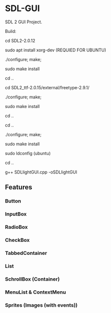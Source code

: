 # SDL-GUI
SDL 2 GUI Project.

Build:

cd SDL2-2.0.12

sudo apt install xorg-dev (REQUIED FOR UBUNTU)

./configure; make;

sudo make install

cd ..

cd SDL2_ttf-2.0.15/external/freetype-2.9.1/

./configure; make;

sudo make install

cd ..

cd ..

./configure; make;

sudo make install

sudo ldconfig (ubuntu)

cd ..

g++ SDLlightGUI.cpp -oSDLlightGUI

<html>
  <h2>Features</h2>
  <h3>Button</h3>
  <h3>InputBox</h3>
  <h3>RadioBox</h3>
  <h3>CheckBox</h3>
  <h3>TabbedContainer</h3>
  <h3>List</h3>
  <h3>SchrollBox (Container)</h3>
  <h3>MenuList & ContextMenu</h3>
  <h3>Sprites (Images (with events))</h3>
</html>

